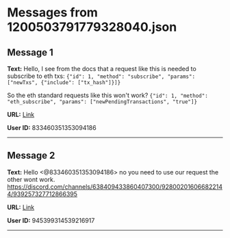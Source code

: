 # Messages from 1200503791779328040.json

## Message 1

**Text:** Hello, I see from the docs that a request like this is needed to subscribe to eth txs:
`{"id": 1, "method": "subscribe", "params": ["newTxs", {"include": ["tx_hash"]}]}`

So the eth standard requests like this won't work?
`{"id": 1, "method": "eth_subscribe", "params": ["newPendingTransactions", "true"]}`

**URL:** [Link](https://discord.com/channels/638409433860407300/638411171233398824/1200503791779328040)

**User ID:** 833460351353094186

---

## Message 2

**Text:** Hello <@833460351353094186> no you need to use our request the other wont work. https://discord.com/channels/638409433860407300/928002016066822144/939257327712866395

**URL:** [Link](https://discord.com/channels/638409433860407300/638411171233398824/1200506289608990801)

**User ID:** 945399314539216917

---

